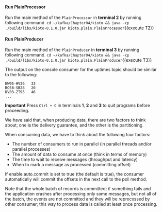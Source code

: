 



#### Run PlainProcessor
Run the main method of the `PlainProcessor` in **terminal 2** by running following command.
`cd ~/kafka/Chapter04/kioto && java -cp ./build/libs/kioto-0.1.0.jar kioto.plain.PlainProcessor`{{execute T2}} 


#### Run PlainProducer
Run the main method of the `PlainProducer` in **terminal 3** by running following command.
`cd ~/kafka/Chapter04/kioto && java -cp ./build/libs/kioto-0.1.0.jar kioto.plain.PlainProducer`{{execute T3}} 

The output on the console consumer for the uptimes topic should be similar to the following:

```
EW05-HV36   33
BO58-SB28   20
DV03-ZT93   46
...
```

**Important** Press `Ctrl + C` in terminals **1**, **2**  and **3** to quit programs before proceeding.

We have said that, when producing data, there are two factors to think about; one is the delivery guarantee, and the other is the partitioning.

When consuming data, we have to think about the following four factors:

- The number of consumers to run in parallel (in parallel threads and/or parallel processes)
- The amount of data to consume at once (think in terms of memory)
- The time to wait to receive messages (throughput and latency)
- When to mark a message as processed (committing offset)

If enable.auto.commit is set to true (the default is true), the consumer automatically will commit the offsets in the next call to the poll method.

Note that the whole batch of records is committed; if something fails and the application crashes after processing only some messages, but not all of the batch, the events are not committed and they will be reprocessed by other consumer; this way to process data is called at least once processing. 
